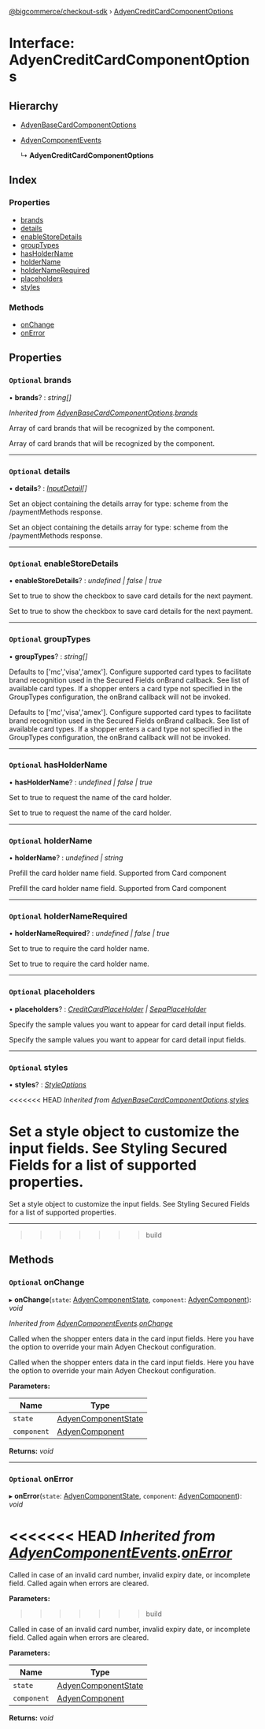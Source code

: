 [@bigcommerce/checkout-sdk](../README.md) › [AdyenCreditCardComponentOptions](adyencreditcardcomponentoptions.md)

# Interface: AdyenCreditCardComponentOptions

## Hierarchy

* [AdyenBaseCardComponentOptions](adyenbasecardcomponentoptions.md)

* [AdyenComponentEvents](adyencomponentevents.md)

  ↳ **AdyenCreditCardComponentOptions**

## Index

### Properties

* [brands](adyencreditcardcomponentoptions.md#optional-brands)
* [details](adyencreditcardcomponentoptions.md#optional-details)
* [enableStoreDetails](adyencreditcardcomponentoptions.md#optional-enablestoredetails)
* [groupTypes](adyencreditcardcomponentoptions.md#optional-grouptypes)
* [hasHolderName](adyencreditcardcomponentoptions.md#optional-hasholdername)
* [holderName](adyencreditcardcomponentoptions.md#optional-holdername)
* [holderNameRequired](adyencreditcardcomponentoptions.md#optional-holdernamerequired)
* [placeholders](adyencreditcardcomponentoptions.md#optional-placeholders)
* [styles](adyencreditcardcomponentoptions.md#optional-styles)

### Methods

* [onChange](adyencreditcardcomponentoptions.md#optional-onchange)
* [onError](adyencreditcardcomponentoptions.md#optional-onerror)

## Properties

### `Optional` brands

• **brands**? : *string[]*

*Inherited from [AdyenBaseCardComponentOptions](adyenbasecardcomponentoptions.md).[brands](adyenbasecardcomponentoptions.md#optional-brands)*

Array of card brands that will be recognized by the component.

Array of card brands that will be recognized by the component.

___

### `Optional` details

• **details**? : *[InputDetail](inputdetail.md)[]*

Set an object containing the details array for type: scheme from
the /paymentMethods response.

Set an object containing the details array for type: scheme from the /paymentMethods response.

___

### `Optional` enableStoreDetails

• **enableStoreDetails**? : *undefined | false | true*

Set to true to show the checkbox to save card details for the next payment.

Set to true to show the checkbox to save card details for the next payment.

___

### `Optional` groupTypes

• **groupTypes**? : *string[]*

Defaults to ['mc','visa','amex']. Configure supported card types to
facilitate brand recognition used in the Secured Fields onBrand callback.
See list of available card types. If a shopper enters a card type not
specified in the GroupTypes configuration, the onBrand callback will not be invoked.

Defaults to \['mc','visa','amex'\]. Configure supported card types to facilitate brand recognition used in the Secured Fields onBrand callback. See list of available card types. If a shopper enters a card type not specified in the GroupTypes configuration, the onBrand callback will not be invoked.

___

### `Optional` hasHolderName

• **hasHolderName**? : *undefined | false | true*

Set to true to request the name of the card holder.

Set to true to request the name of the card holder.

___

### `Optional` holderName

• **holderName**? : *undefined | string*

Prefill the card holder name field. Supported from Card component

Prefill the card holder name field. Supported from Card component

___

### `Optional` holderNameRequired

• **holderNameRequired**? : *undefined | false | true*

Set to true to require the card holder name.

Set to true to require the card holder name.

___

### `Optional` placeholders

• **placeholders**? : *[CreditCardPlaceHolder](creditcardplaceholder.md) | [SepaPlaceHolder](sepaplaceholder.md)*

Specify the sample values you want to appear for card detail input fields.

Specify the sample values you want to appear for card detail input fields.

___

### `Optional` styles

• **styles**? : *[StyleOptions](styleoptions.md)*

<<<<<<< HEAD
*Inherited from [AdyenBaseCardComponentOptions](adyenbasecardcomponentoptions.md).[styles](adyenbasecardcomponentoptions.md#optional-styles)*

Set a style object to customize the input fields. See Styling Secured Fields
for a list of supported properties.
=======
Set a style object to customize the input fields. See Styling Secured Fields for a list of supported properties.

___
>>>>>>> build

## Methods

### `Optional` onChange

▸ **onChange**(`state`: [AdyenComponentState](../README.md#adyencomponentstate), `component`: [AdyenComponent](adyencomponent.md)): *void*

*Inherited from [AdyenComponentEvents](adyencomponentevents.md).[onChange](adyencomponentevents.md#optional-onchange)*

Called when the shopper enters data in the card input fields.
Here you have the option to override your main Adyen Checkout configuration.

Called when the shopper enters data in the card input fields. Here you have the option to override your main Adyen Checkout configuration.

**Parameters:**

Name | Type |
------ | ------ |
`state` | [AdyenComponentState](../README.md#adyencomponentstate) |
`component` | [AdyenComponent](adyencomponent.md) |

**Returns:** *void*

___

### `Optional` onError

▸ **onError**(`state`: [AdyenComponentState](../README.md#adyencomponentstate), `component`: [AdyenComponent](adyencomponent.md)): *void*

<<<<<<< HEAD
*Inherited from [AdyenComponentEvents](adyencomponentevents.md).[onError](adyencomponentevents.md#optional-onerror)*
=======
Called in case of an invalid card number, invalid expiry date, or incomplete field. Called again when errors are cleared.

**Parameters:**
>>>>>>> build

Called in case of an invalid card number, invalid expiry date, or
 incomplete field. Called again when errors are cleared.

**Parameters:**

Name | Type |
------ | ------ |
`state` | [AdyenComponentState](../README.md#adyencomponentstate) |
`component` | [AdyenComponent](adyencomponent.md) |

**Returns:** *void*
